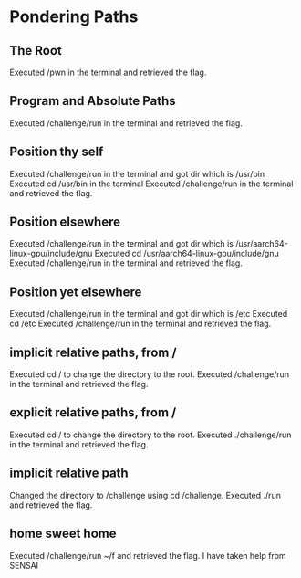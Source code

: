 # Pondering Paths
## The Root
Executed /pwn in the terminal and retrieved the flag.
## Program and Absolute Paths
Executed /challenge/run in the terminal and retrieved the flag.
## Position thy self
Executed /challenge/run in the terminal and got dir which is /usr/bin
Executed cd /usr/bin in the terminal
Executed /challenge/run in the terminal and retrieved the flag.
## Position elsewhere
Executed /challenge/run in the terminal and got dir which is /usr/aarch64-linux-gpu/include/gnu 
Executed cd /usr/aarch64-linux-gpu/include/gnu
Executed /challenge/run in the terminal and retrieved the flag.
## Position yet elsewhere
Executed /challenge/run in the terminal and got dir which is /etc
Executed cd /etc
Executed /challenge/run in the terminal and retrieved the flag.
## implicit relative paths, from /
Executed cd / to change the directory to the root.
Executed /challenge/run in the terminal and retrieved the flag.
## explicit relative paths, from /
Executed cd / to change the directory to the root.
Executed ./challenge/run in the terminal and retrieved the flag.
## implicit relative path
Changed the directory to /challenge using cd /challenge.
Executed ./run and retrieved the flag.
## home sweet home
Executed /challenge/run ~/f and retrieved the flag.
I have taken help from SENSAI 
